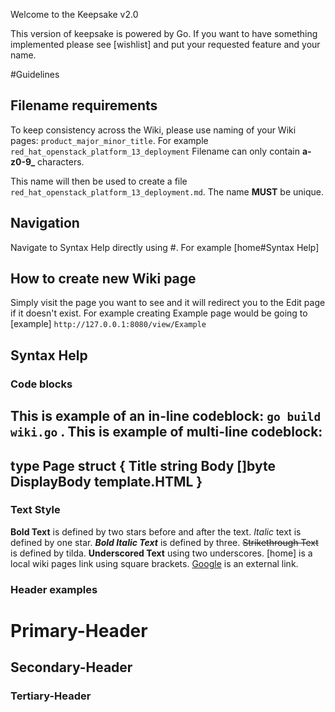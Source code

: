Welcome to the Keepsake v2.0

This version of keepsake is powered by Go. If you want to have something implemented please see [wishlist] and put your requested feature and your name.

#Guidelines
## Filename requirements
To keep consistency across the Wiki, please use naming of your Wiki pages: `product_major_minor_title`. For example `red_hat_openstack_platform_13_deployment`
Filename can only contain **a-z0-9_** characters.

This name will then be used to create a file `red_hat_openstack_platform_13_deployment.md`. The name **MUST** be unique.

## Navigation
Navigate to Syntax Help directly using #. For example [home#Syntax Help]

## How to create new Wiki page
Simply visit the page you want to see and it will redirect you to the Edit page if it doesn't exist.
For example creating Example page would be going to [example] `http://127.0.0.1:8080/view/Example` 

## Syntax Help
### Code blocks
This is example of an in-line codeblock: `go build wiki.go` .
This is example of multi-line codeblock:
----
type Page struct {
	Title string
	Body  []byte
        DisplayBody template.HTML
}
----
### Text Style
**Bold Text** is defined by two stars before and after the text.
*Italic* text is defined by one star.
***Bold Italic Text*** is defined by three.
~~Strikethrough Text~~ is defined by tilda.
__Underscored Text__ using two underscores.
[home] is a local wiki pages link using square brackets.
[Google](https://www.google.com) is an external link.

### Header examples
# Primary-Header
## Secondary-Header 
### Tertiary-Header

